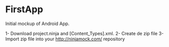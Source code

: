 # FirstApp

Initial mockup of Android App.

1- Download project.ninja and [Content_Types].xml. 
2- Create de zip file
3- Import zip file into your http://ninjamock.com/ repository
